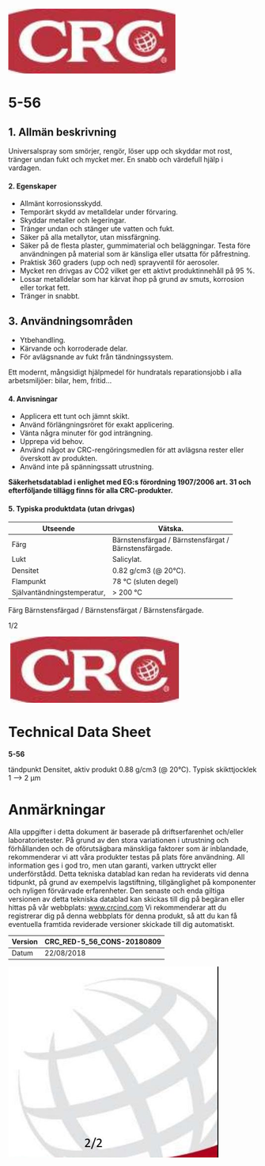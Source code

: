 ![](_page_0_Picture_1.jpeg)

# **5-56**

## 1. Allmän beskrivning

Universalspray som smörjer, rengör, löser upp och skyddar mot rost, tränger undan fukt och mycket mer. En snabb och värdefull hjälp i vardagen.

#### 2. Egenskaper

- Allmänt korrosionsskydd.
- Temporärt skydd av metalldelar under förvaring.
- Skyddar metaller och legeringar.
- Tränger undan och stänger ute vatten och fukt.
- Säker på alla metallytor, utan missfärgning.
- Säker på de flesta plaster, gummimaterial och beläggningar. Testa före användningen på material som är känsliga eller utsatta för påfrestning.
- Praktisk 360 graders (upp och ned) sprayventil för aerosoler.
- Mycket ren drivgas av CO2 vilket ger ett aktivt produktinnehåll på 95 %.
- Lossar metalldelar som har kärvat ihop på grund av smuts, korrosion eller torkat fett.
- Tränger in snabbt.

## 3. Användningsområden

- Ytbehandling.
- Kärvande och korroderade delar.
- För avlägsnande av fukt från tändningssystem.

 Ett modernt, mångsidigt hjälpmedel för hundratals reparationsjobb i alla arbetsmiljöer: bilar, hem, fritid...

#### 4. Anvisningar

- Applicera ett tunt och jämnt skikt.
- Använd förlängningsröret för exakt applicering.
- Vänta några minuter för god inträngning.
- Upprepa vid behov.
- Använd något av CRC-rengöringsmedlen för att avlägsna rester eller överskott av produkten.
- Använd inte på spänningssatt utrustning.

 **Säkerhetsdatablad i enlighet med EG:s förordning 1907/2006 art. 31 och efterföljande tillägg finns för alla CRC-produkter.**

#### 5. Typiska produktdata (utan drivgas)

| Utseende                    | Vätska.                                                  |
|-----------------------------|----------------------------------------------------------|
| Färg                        | Bärnstensfärgad / Bärnstensfärgat /<br>Bärnstensfärgade. |
| Lukt                        | Salicylat.                                               |
| Densitet                    | 0.82 g/cm3 (@ 20°C).                                     |
| Flampunkt                   | 78 °C (sluten degel)                                     |
| Självantändningstemperatur, | > 200 °C                                                 |

Färg Bärnstensfärgad / Bärnstensfärgat / Bärnstensfärgade.

1/2

![](_page_1_Picture_0.jpeg)

# **Technical Data Sheet**

**5-56**

tändpunkt Densitet, aktiv produkt 0.88 g/cm3 (@ 20°C). Typisk skikttjocklek 1 --> 2 µm

# Anmärkningar

Alla uppgifter i detta dokument är baserade på driftserfarenhet och/eller laboratorietester. På grund av den stora variationen i utrustning och förhållanden och de oförutsägbara mänskliga faktorer som är inblandade, rekommenderar vi att våra produkter testas på plats före användning. All information ges i god tro, men utan garanti, varken uttryckt eller underförstådd. Detta tekniska datablad kan redan ha reviderats vid denna tidpunkt, på grund av exempelvis lagstiftning, tillgänglighet på komponenter och nyligen förvärvade erfarenheter. Den senaste och enda giltiga versionen av detta tekniska datablad kan skickas till dig på begäran eller hittas på vår webbplats: www.crcind.com Vi rekommenderar att du registrerar dig på denna webbplats för denna produkt, så att du kan få eventuella framtida reviderade versioner skickade till dig automatiskt.

| Version | CRC_RED-5_56_CONS-20180809 |
|---------|----------------------------|
| Datum   | 22/08/2018                 |

![](_page_1_Picture_8.jpeg)